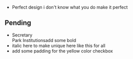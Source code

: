 - Perfect design i don't know what you do make it perfect
## Pending
  - Secretary <br /> Park Institutions</span>add some bold
  - italic here to make unique here like this for all
  - add some padding for the yellow color checkbox